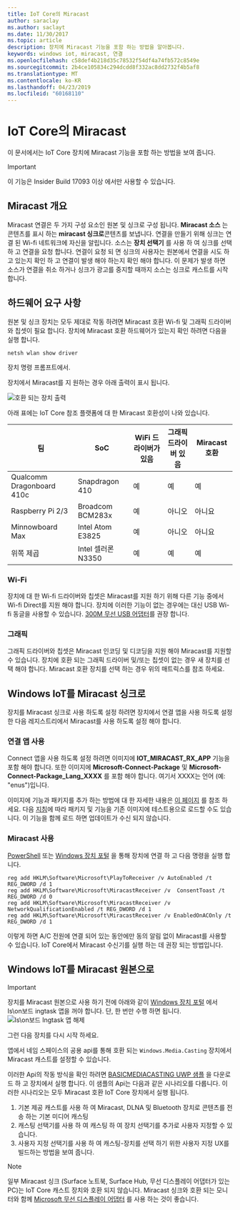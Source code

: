 ```yaml
---
title: IoT Core의 Miracast
author: saraclay
ms.author: saclayt
ms.date: 11/30/2017
ms.topic: article
description: 장치에 Miracast 기능을 포함 하는 방법을 알아봅니다.
keywords: windows iot, miracast, 연결
ms.openlocfilehash: c58def4b218d35c78532f54df4a74fb572c8549e
ms.sourcegitcommit: 2b4ce105834c294dcdd8f332ac8dd2732f4b5af8
ms.translationtype: MT
ms.contentlocale: ko-KR
ms.lasthandoff: 04/23/2019
ms.locfileid: "60168110"
---
```

# <a name="miracast-on-iot-core"></a>IoT Core의 Miracast

이 문서에서는 IoT Core 장치에 Miracast 기능을 포함 하는 방법을 보여 줍니다.

> [!IMPORTANT]
> 이 기능은 Insider Build 17093 이상 에서만 사용할 수 있습니다.

## <a name="miracast-overview"></a>Miracast 개요

Miracast 연결은 두 가지 구성 요소인 원본 및 싱크로 구성 됩니다. **Miracast 소스** 는 콘텐츠를 표시 하는 **miracast 싱크로**콘텐츠를 보냅니다. 연결을 만들기 위해 싱크는 연결 된 Wi-fi 네트워크에 자신을 알립니다. 소스는 **장치 선택기** 를 사용 하 여 싱크를 선택 하 고 연결을 요청 합니다. 연결이 요청 되 면 싱크의 사용자는 원본에서 연결을 시도 하 고 있는지 확인 하 고 연결이 발생 해야 하는지 확인 해야 합니다. 이 문제가 발생 하면 소스가 연결을 취소 하거나 싱크가 광고를 중지할 때까지 소스는 싱크로 캐스트를 시작 합니다.

## <a name="hardware-requirements"></a>하드웨어 요구 사항

원본 및 싱크 장치는 모두 제대로 작동 하려면 Miracast 호환 Wi-fi 및 그래픽 드라이버와 칩셋이 필요 합니다. 장치에 Miracast 호환 하드웨어가 있는지 확인 하려면 다음을 실행 합니다. 
```
netsh wlan show driver
```
장치 명령 프롬프트에서.

장치에서 Miracast를 지 원하는 경우 아래 출력이 표시 됩니다.

![호환 되는 장치 출력](../media/Miracast/CompatibleDevice.png)

아래 표에는 IoT Core 참조 플랫폼에 대 한 Miracast 호환성이 나와 있습니다.

| 팀 | SoC | WiFi 드라이버가 있음 | 그래픽 드라이버 있음 | Miracast 호환 |
|-------|-----|----------------------|--------------------------|---------------------|
| Qualcomm Dragonboard 410c | Snapdragon 410 | 예 | 예 | 예 |
| Raspberry Pi 2/3 | Broadcom BCM283x | 예 | 아니오 | 아니요 |
| Minnowboard Max | Intel Atom E3825 | 예 | 아니오 | 아니요 |
| 위쪽 제곱 | Intel 셀러론 N3350 | 예 | 예 | 예 |


### <a name="wi-fi"></a>Wi-Fi

장치에 대 한 Wi-fi 드라이버와 칩셋은 Miracast를 지원 하기 위해 다른 기능 중에서 Wi-fi Direct를 지원 해야 합니다. 장치에 이러한 기능이 없는 경우에는 대신 USB Wi-fi 동글을 사용할 수 있습니다. [300M 무선 USB 어댑터](http://a.co/fdhEhV9)를 권장 합니다.

### <a name="graphics"></a>그래픽

그래픽 드라이버와 칩셋은 Miracast 인코딩 및 디코딩을 지원 해야 Miracast를 지원할 수 있습니다. 장치에 호환 되는 그래픽 드라이버 및/또는 칩셋이 없는 경우 새 장치를 선택 해야 합니다. Miracast 호환 장치를 선택 하는 경우 위의 매트릭스를 참조 하세요.

## <a name="windows-iot-as-a-miracast-sink"></a>Windows IoT를 Miracast 싱크로

장치를 Miracast 싱크로 사용 하도록 설정 하려면 장치에서 연결 앱을 사용 하도록 설정한 다음 레지스트리에서 Miracast를 사용 하도록 설정 해야 합니다.

### <a name="enable-the-connect-app"></a>연결 앱 사용

Connect 앱을 사용 하도록 설정 하려면 이미지에 **IOT_MIRACAST_RX_APP** 기능을 포함 해야 합니다. 또한 이미지에 **Microsoft-Connect-Package** 및 **Microsoft-Connect-Package_Lang_XXXX** 를 포함 해야 합니다. 여기서 XXXX는 언어 (예: "enus")입니다. 

이미지에 기능과 패키지를 추가 하는 방법에 대 한 자세한 내용은 [이 페이지](https://docs.microsoft.com/windows-hardware/manufacture/iot/deploy-your-app-with-a-standard-board#update-the-feature-manifest) 를 참조 하세요. 다음 [지침](https://docs.microsoft.com/windows/iot-core/build-your-image/createinstallpackage)에 따라 패키지 및 기능을 기존 이미지에 테스트용으로 로드할 수도 있습니다. 이 기능을 함께 로드 하면 업데이트가 수신 되지 않습니다.


### <a name="enable-miracast"></a>Miracast 사용

[PowerShell](https://docs.microsoft.com/windows/iot-core/connect-your-device/powershell) 또는 [Windows 장치 포털](https://docs.microsoft.com/windows/iot-core/manage-your-device/deviceportal) 을 통해 장치에 연결 하 고 다음 명령을 실행 합니다.
```
reg add HKLM\Software\Microsoft\PlayToReceiver /v AutoEnabled /t REG_DWORD /d 1  
reg add HKLM\Software\Microsoft\MiracastReceiver /v  ConsentToast /t REG_DWORD /d 0  
reg add HKLM\Software\Microsoft\MiracastReceiver /v NetworkQualificationEnabled /t REG_DWORD /d 1  
reg add HKLM\Software\Microsoft\MiracastReceiver /v EnabledOnACOnly /t REG_DWORD /d 1  
```
이렇게 하면 A/C 전원에 연결 되어 있는 동안에만 동의 알림 없이 Miracast를 사용할 수 있습니다. IoT Core에서 Miracast 수신기를 실행 하는 데 권장 되는 방법입니다.

## <a name="windows-iot-as-a-miracast-source"></a>Windows IoT를 Miracast 원본으로

> [!IMPORTANT]
> 장치를 Miracast 원본으로 사용 하기 전에 아래와 같이 [Windows 장치 포털](https://docs.microsoft.com/windows/iot-core/manage-your-device/deviceportal) 에서 Is\on보드 ingtask 앱을 꺼야 합니다. 단, 한 번만 수행 하면 됩니다. ![Is\on보드 Ingtask 앱 해제](../media/Miracast/IoTOnboardingOff.gif)
>
> 그런 다음 장치를 다시 시작 하세요.

앱에서 네임 스페이스의 공용 api를 통해 호환 되는 `Windows.Media.Casting` 장치에서 Miracast 캐스트를 설정할 수 있습니다.

이러한 Api의 작동 방식을 확인 하려면 [BASICMEDIACASTING UWP 샘플](https://github.com/Microsoft/Windows-universal-samples/tree/master/Samples/BasicMediaCasting) 을 다운로드 하 고 장치에서 실행 합니다. 이 샘플의 Api는 다음과 같은 시나리오를 다룹니다. 이러한 시나리오는 모두 Miracast 호환 IoT Core 장치에서 실행 됩니다.
1. 기본 제공 캐스트를 사용 하 여 Miracast, DLNA 및 Bluetooth 장치로 콘텐츠를 전송 하는 기본 미디어 캐스팅
2. 캐스팅 선택기를 사용 하 여 캐스팅 하 여 장치 선택기를 추가로 사용자 지정할 수 있습니다.
3. 사용자 지정 선택기를 사용 하 여 캐스팅-장치를 선택 하기 위한 사용자 지정 UX를 빌드하는 방법을 보여 줍니다.

> [!NOTE]
> 일부 Miracast 싱크 (Surface 노트북, Surface Hub, 무선 디스플레이 어댑터가 있는 PC)는 IoT Core 캐스트 장치와 호환 되지 않습니다. Miracast 싱크와 호환 되는 모니터와 함께 [Microsoft 무선 디스플레이 어댑터](https://www.microsoft.com/accessories/en-us/products/adapters/wireless-display-adapter-2/p3q-00001) 를 사용 하는 것이 좋습니다.
